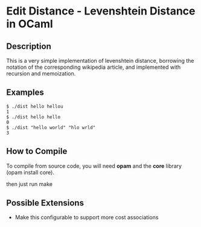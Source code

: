 # Edit Distance - Levenshtein Distance in OCaml

## Description

This is a very simple implementation of levenshtein distance,
borrowing the notation of the corresponding wikipedia article,
and implemented with recursion and memoization.

## Examples

    $ ./dist hello hellou
    1 
    $ ./dist hello hello 
    0
    $ ./dist "hello world" "hlo wrld" 
    3

## How to Compile

To compile from source code, you will need **opam** and
the **core** library (opam install core).

then just run
    make 


## Possible Extensions

* Make this configurable to support more cost associations
